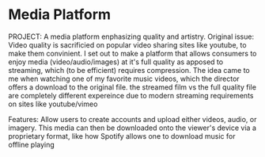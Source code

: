 # Media Platform
PROJECT: A media platform enphasizing quality and artistry.
Original issue: 
Video quality is sacrificied on popular video sharing sites like youtube, to make them convinient. I set out to make a platform that allows consumers to enjoy media (video/audio/images) at it's full quality as apposed to streaming, which (to be efficient) requires compression. 
The idea came to me when watching one of my favorite music videos, which the director offers a download to the original file. the streamed film vs the full quality file are completely different expereince due to modern streaming requirements on sites like youtube/vimeo


Features: 
 Allow users to create accounts and upload either videos, audio, or imagery. This media can then be downloaded onto the viewer's device via a proprietary format, like how Spotify allows one to download music for offline playing 

